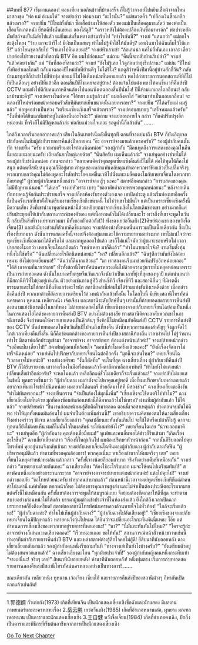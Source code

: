 ##บทที่ 877 เริ่มงานฉลอง!
ตอนเที่ยง
พอกินข้าวที่บ้านเสร็จ ก็ไม่รู้ว่าจางเย่ไปหยิบเสื้อผ้าจากไหนมาสองชุด
“พ่อ แม่ อ่ะผมให้” จางเย่กล่าว
พ่อมองมา “อะไรนั่น?”
แม่ขมวดคิ้ว “เปลืองเงินซื้อมาอีกแล้วเหรอ?”
จางเย่ยิ้ม “ปีใหม่ทั้งทีน่า ซื้อเสื้อผ้ามาให้สองตัว ของแม่เป็นเสื้อคลุมขนสัตว์ ของพ่อเป็นเสื้อแจ็กเกตหนัง ยี่ห้อดีทั้งนั้นเลยนะ ลองใส่ดูสิ”
“คราวหลังไม่ต้องเปลืองเงินซื้อมาหรอก” พ่อประหยัดมัธยัสถ์จนเป็นนิสัยไปแล้ว
แม่ยิ้มแช่มชื่นพลางเข้ามารับไป “เท่าไรกันนี่?”
จางเย่ “แสนกว่า”
แม่ตกใจสะดุ้งโหยง “ว้าย แกจะบ้ารึไง! มีเงินเป็นแสนๆ ทำไมไม่รู้จักใช้ให้มันดีๆ? เอาเงินมาให้ฉันเก็บไว้ให้แกซี!” แล้วโยนชุดกลับไป “รีบเอาไปคืนเลยนะ!”
จางเย่หัวเราะขำ “ล้อเล่นน่า แค่ไม่กี่พันเอง เอาละ เดี๋ยวบ่ายต้องไปรายงานตัวที่สถานี BTV อีก ผมไปก่อนนะ”
แม่ถาม “คืนนี้จะกลับบ้านรึเปล่า?”
จางเย่ “แล้วค่อยว่ากัน”
แม่ “วันที่สองที่สามล่ะ?”
จางเย่ “ยังไม่รู้เลย ไว้ดูก่อนว่ายุ่งรึเปล่านะ”
แม่บ่น “ปีใหม่ทั้งทีอย่าเถลไถลสิ กลับมาฉลองปีใหม่กับที่บ้านดีๆ ไม่ได้รึไง? แกดูสิว่าหนึ่งปีมานี้อยู่บ้านสักกี่วัน? กลับบ้านมาทุกทีก็ปาเข้าไปสี่ห้าทุ่ม พ่อแม่ก็ไม่ได้เห็นหน้าเห็นตาแกแล้ว พอไปถ่ายรายการนอกสถานที่ทีก็ไปทีเป็นเดือนๆ อย่างปีที่แล้วอีก ตอนสิ้นปีก็ไม่เคยจะอยู่บ้าน! ต้องแจ้นไปแต่งเพลงให้คนขึ้นเวทีคืนส่งปี CCTV แถมยังไปตีกับคนเกาหลีจนต้องไปนอนซังเตฉลองสิ้นปีนั่นไง! ปีนี้ห้ามแกเถลไถลอีกนะ! กลับมาบ้านซะดีๆ!”
จางเย่ครางในลำคอ “ไอ้หยา ผมรู้แล้วน่า”
แม่ถลึงตาใส่ “อย่ามาทำเป็นกลบเกลื่อน! จะฉลองปีใหม่พร้อมหน้าครอบครัวสักทีมันยากเย็นขนาดนั้นเลยเหรอหา?”
จางเย่ยิ้ม “ก็ได้ครับแม่ ผมรู้แล้ว”
พ่อพูดอย่างเป็นห่วง “เตรียมเซี่ยงเซิงเสร็จแล้วเหรอ?”
จางเย่ตอบสบายๆ “เสร็จหมดแล้วครับ”
“งั้นที่พ่อได้ยินแกพึมพำอยู่ในห้องนั่นอะไรล่ะ?” พ่อถาม
จางเย่ถอนหายใจ กล่าว “ก็แค่ปรับปรุงอีกหน่อยน่ะ ที่จริงก็ไม่มีปัญหาแล้วล่ะ พ่อกับแม่วางใจเถอะ รอดูค่ำนี้ก็แล้วกัน”
……


ใกล้ถึงเวลาเริ่มออกอากาศแล้ว
เสียงในอินเทอร์เน็ตดังขึ้นทุกที
ตอนที่จางเย่มาถึง BTV ก็บังเอิญเจอเข้ากับคนในทีมผู้กำกับรายการคืนส่งปีหลายคน
“อ๊ะ อาจารย์จางมาแล้วเหรอครับ?” รองผู้กำกับคนนั้นทัก
จางเย่ยิ้ม “ครับ แวะมาเตรียมอะไรก่อนนิดหน่อย”
รองผู้กำกับ “มีคนพูดถึงการแสดงของคุณในคืนนี้เยอะแยะเลยนะครับ เถียงกันยกใหญ่เลยด้วย”
“นั่นสิครับ ผมเห็นแล้วล่ะ” จางเย่พูดอย่างช่วยไม่ได้
รองผู้กำกับขำนิดหน่อย ก่อนจะกล่าว “หลายคนคิดว่าคุณพูดเซี่ยงเซิงคืนส่งปีไม่ได้ ต่อให้พูดได้ก็คงไม่สนุก แต่คนที่สนับสนุนคุณก็มีอยู่มาก คำพูดของเหล่าแฟนคลับคุณทำเอาพวกเราฟังแล้วเป็นปลื้มจริงๆ พวกเขาบอกว่าคุณไม่ต้องพูดอะไรสักประโยค แค่ขึ้นเวทีไปนั่งแทะเมล็ดแตงโมกับเหยาเจี้ยนไฉพวกเขาก็อยากดู!”
ผู้ช่วยผู้กำกับคนหนึ่งกล่าว “อาจารย์จาง สู้ๆ นะคะ”
สตาฟอีกคนกล่าว “การแสดงของคุณไม่มีปัญหาแน่นอน”
“ได้เลย” จางเย่หัวเราะ เบาๆ “ขออาศัยคำอวยพรพวกคุณหน่อยนะ”
หลังจากเดินทักทายคนรู้จักกันประปรายเสร็จ จางเย่ก็หาห้องรับรองตัวเองเจอ เขาปิดประตู แล้วเริ่มท่องบทอีกครั้ง นี่เป็นครั้งแรกที่เขาตั้งใจเตรียมงานเซี่ยงเซิงถึงขนาดนี้ ไม่ใช่ว่าเขาไม่มั่นใจ แต่เป็นเพราะเซี่ยงเซิงครั้งนี้มีความเสี่ยง สิ่งที่เขานำมาพูดก่อนหน้านี้ล้วนหยิบยกมาจากเซี่ยงเซิงในโลกเดิมของเขา อย่างมากก็แค่ปรับประยุกต์ให้เข้ากับสถานการณ์ของตัวเอง แต่เนื้อหาหลักไม่ได้เปลี่ยนอะไร ทว่าสิ่งที่เขาจะพูดในวันนี้ กลับเป็นสิ่งที่จางเย่รวบรวมมา มีทั้งของกั๋วเต๋อกัง(1) ทั้งของเยว่อวิ๋นเผิง(2)ศิษย์น้องเขา ของหวังจื้อเจี้ยน(3) และยังมีบางส่วนที่ตัวเขาคิดขึ้นมาเอง จางเย่ต้องนำทั้งหมดนั้นมารวมเป็นเนื้อเดียวกัน ซึ่งเป็นเรื่องที่ยากมาก ดังนั้นการแสดงครั้งนี้จางเย่จึงต้องทุ่มเทและใช้ความพยายามอย่างมาก เขาไม่แน่ใจว่าจะพูดเซี่ยงเซิงนี้ออกมาได้ดีหรือไม่ และหากพูดออกไปแล้ว เขาก็ไม่แน่ใจนักว่าผู้ชมจะชอบหรือไม่
เวลาบ่ายสองโมงกว่า
เหยาเจี้ยนไฉมาถึงแล้ว
“เหล่าเหยา มาก็ดีแล้ว”
“ทำไมนายมาไวจัง? งานเริ่มตั้งทุ่มหนึ่งไม่ใช่หรือ”
“ฉันเปลี่ยนอะไรอีกนิดหน่อยน่ะ”
“หา? เปลี่ยนอีกแล้ว?”
“ฉันรู้สึกว่ามันยังไม่ค่อยเหมาะ ยังไม่ยอดเยี่ยมพอ!”
“ฉันว่าก็ดีมากแล้วนะ”
“มา เราสองคนรีบมาช่วยกันปรับอีกหน่อยเถอะ”
“ได้สิ เอาตามที่นายว่าเลย”
ทั่วทั้งสถานีโทรทัศน์นครหลวงเต็มไปด้วยความวุ่นวายไม่หยุดหย่อน เพราะเป็นการถ่ายทอดสด ดังนั้นในบางครั้งตรุษจีนวันแรกจึงนับว่าเป็นเวลาที่ยุ่งที่สุดของทุกปี แต่แน่นอนว่าก็มีสถานีทีวีที่ไม่ยุ่งอยู่เช่นกัน ตัวอย่างเช่นกานซู่ทีวี ส่านซีทีวี เจียงซีทีวี และสถานีอื่นๆ ที่มีเรตติ้งธรรมดาและไม่ใช่สถานีที่แข็งแกร่งอะไรนัก สถานีเหล่านี้ย่อมไม่ได้ร่วมแข่งขันชิงเรตติ้งด้วย เมื่อกล่าวถึงคืนส่งปี พวกเขาต่างก็อัดรายการเตรียมไว้ล่วงหน้ากันแล้วทั้งนั้น ในโลกใบนี้ มีเพียงสถานีโทรทัศน์นครหลวง หูหนาน เหลียวหนิง เจ้อเจียง และสถานีระดับยักษ์อื่นๆ เท่านั้นที่ถ่ายทอดสดรายการคืนส่งปี ลงสนามแย่งชิงเรตติ้งในนาทีทอง ไม่ถ่ายทอดสดไม่ได้
เซี่ยงเซิงของจางเย่กับเหยาเจี้ยนไฉย่อมเป็นหนึ่งในการแสดงไฮไลต์ของรายการคืนส่งปี BTV อย่างไม่ต้องสงสัย ทางสถานีคิดจะอาศัยพวกเขาในการดึงเรตติ้ง จึงกำหนดให้พวกเขาแสดงเป็นคิวต้นๆ ซึ่งข้อนี้ไม่เหมือนกับคืนส่งปี CCTV รายการคืนส่งปีของ CCTV นั้นถ่ายทอดสดในคืนวันสิ้นปีไปจนถึงเที่ยงคืน ดังนั้นพวกการแสดงสำคัญๆ จึงถูกจัดไว้ใกล้เวลาเที่ยงคืนทั้งสิ้น นี่ก็คือข้อแตกต่างของรายการคืนส่งปีของสถานีท้องถิ่น
เวลาผ่านไป ไม่รู้ว่านานเท่าไร
มีสตาฟผลักประตูเข้ามา “อาจารย์จาง อาจารย์เหยา ต้องแต่งหน้าแล้วค่ะ!”
จางเย่ส่ายหน้ากล่าว “รออีกแป๊บ เดี๋ยวไป!”
สตาฟหญิงคนนั้นร้อนใจ “ตอนนี้ห้าโมงครึ่งแล้วนะคะ!”
“ยังมีเรื่องจัดการไม่เสร็จนิดหน่อย” จางเย่หันไปปรึกษากับเหยาเจี้ยนไฉต่ออีกครั้ง “มุกนี้จะเล่นไหม?”
เหยาเจี้ยนไฉ “เวลาอาจไม่พอน่ะสิ”
จางเย่ผงกศีรษะ “งั้นก็ตัดทิ้ง”
จนในที่สุด ฉางเสี่ยวเลี่ยง ผู้กำกับเวทีคืนส่งปี BTV ก็ได้รับรายงาน เขาวางเรื่องในมือทั้งหมดแล้ววิ่งตาลีตาเหลือกมาทันที “ทำไมยังไม่แต่งหน้าเปลี่ยนเสื้อผ้าอีกล่ะครับ? จะหกโมงแล้ว เหลืออีกแค่ชั่วโมงเดียวก็จะเริ่มแล้วนะ!”
จางเย่กลับไม่แยแสในข้อนี้ พูดพรวดขึ้นมาว่า “ผู้กำกับฉาง ผมกำลังจะไปหาคุณอยู่พอดี เมื่อกี้ผมปรึกษากับเหล่าเหยาแล้ว อยากจะเพิ่มอะไรเข้าไปนิดหน่อย ผมอยากได้ดนตรี ช่วยอัดมาให้ที มีสองช่วง”
ฉางเสี่ยงเลี่ยงตะลึงงัน “ทำไม่ทันหรอกนะ!”
จางเย่ยืนกราน “จำเป็นต้องใส่มุกนี้เพิ่ม”
“เซี่ยงเซิงจะใช้ดนตรีไปทำไม?” ฉางเสี่ยวเลี่ยงไม่เห็นด้วย มุกที่ลองซ้อมกันก่อนหน้านี้ก็ดีมากแล้วไม่ใช่เหรอ? ผ่านทีมผู้กำกับแล้ว ใช้ได้แล้ว”
จางเย่ส่ายหน้า “ชิ้นงานก่อนหน้าผมรู้สึกติดใจมาตลอด ตอนนี้เจอสาเหตุแล้ว ช่วงตอนจบมันไม่ดีพอ ทำให้มุกทั้งหมดมันอ่อนไป ผมจำเป็นต้องเพิ่มส่วนนี้!” เขาอธิบายความคิดของตนให้ฉางเสี่ยงเลี่ยงฟังอย่างคร่าวๆ
ฟังจบ ฉางเสี่ยวเลี่ยงกล่าว “คุณเปลี่ยนกะทันหันเกินไป จะใช้ได้หรือเปล่าก็ไม่รู้ ฉากจบทุกคนก็ยังไม่เคยเห็น ผมก็ไม่มั่นใจในผลลัพธ์ จะให้ผมทำยังไง?”
เหยาเจี้ยนไฉเอ่ย “น่าจะออกมาดีนะ”
จางเย่พูดอีก “ผู้กำกับฉาง คุณต้องเชื่อมือผม!”
หูเฟยและคนอื่นพอได้ข่าวก็รีบเข้ามา “เกิดเรื่องอะไรขึ้น?”
ฉางเสี่ยวเลี่ยงกล่าว “เรื่องนี้ใหญ่เกินไป ผมต้องปรึกษาหัวหน้าก่อน” จากนั้นก็รีบออกไปคุยโทรศัพท์ คุยอยู่นานจึงกลับเข้ามา
จางเย่กับเหยาเจี้ยนไฉหันมองผู้กำกับฉาง
ผู้กำกับฉางกัดฟัน “ผู้บริหารอนุมัติแล้ว ทำตามที่พวกคุณต้องการ! พวกคุณนี่นะ หาเรื่องลำบากให้ผมจริงๆ เลย”
เหยาเจี้ยนไฉหยุดทำหน้าทะเล้น แล้วกล่าว “ครั้งนี้จางน้อยก็ยอมลำบาก จริงจังอย่างเต็มที่เหมือนกัน”
จางเย่กล่าว “มาพยายามด้วยกันเถอะ”
ฉางเสี่ยวเลี่ยง “ต้องใช้อะไรรีบบอก ผมจะให้คนไปเตรียมทันที!”
สตาฟคนหนึ่งเอ่ยอย่างกระวนกระวาย “อาจารย์จางอาจารย์เหยาแต่งหน้าก่อนค่ะ! แต่งไปคุยไป!”
จางเย่กล่าวขออภัย “ขอโทษด้วยนะครับ ทำทุกคนลำบากแล้ว”
ก่อนหน้านี้เวลาจางเย่พูดเซี่ยงเซิงทีก็แค่ด่าคน ด่าโน่นด่านี่ แค่ขำก็พอ ตอกหน้าก็พอ ไม่ต้องการคุณภาพสูงส่ง และไม่จำเป็นต้องประณีตอะไรมากมาย แต่ครั้งนี้ไม่เหมือนกัน ครั้งนี้เขาต้องการจะพูดให้สมบูรณ์แบบ จึงย่อมต้องขัดเกลาให้ดีที่สุด จะทำตามสบายอย่างก่อนหน้าไม่ได้แล้ว
บรรดาผู้ชมต่างเข้าประจำที่ในห้องส่งแล้ว
ยิ่งใกล้ถึงเวลาเปิดฉาก บรรยากาศก็ยิ่งตึงเครียด!
สตาฟของสถานีโทรทัศน์นครหลวงล้วนหายใจไม่ทั่วท้อง!
“ใกล้จะเริ่มแล้วนะ!”
“ผู้กำกับฉางล่ะ? ทำไมไม่เห็นผู้กำกับฉาง?”
“ผู้กำกับฉางไปอัดเสียงอยู่!”
“เซี่ยงเซิงของจางเย่กับเหยาเจี้ยนไฉมีปัญหาแล้ว หลายคนวิ่งวุ่นไปหมด ได้ยินว่าจะเปลี่ยนอะไรกะทันหันนี่แหละ โอ๊ย แต่กำหนดการเซี่ยงเซิงของพวกเขาอยู่รายการที่หกเองนะ!”
“หา?”
“นี่มันกะทันหันไปไหม?”
“ใครจะรู้ล่ะ อาจารย์จางก็เล่นหวาดเสียวตลอด!”
“เร็วหน่อยเถอะ ขอให้ทัน!”
สถานการณ์หน้าสิ่วหน้าขวานเช่นนี้ ทำเอาทีมกำกับรายการคืนส่งปี BTV และเหล่าสตาฟต่างรู้สึกใจคอไม่สู้ดี!
ยี่สิบนาทีนับถอยหลัง
ฉางเสี่ยวเลี่ยงกลับมาแล้ว
รองผู้กำกับคนหนึ่งรีบถามทันที “ทางจางเย่เป็นยังไงบ้างครับ?”
“ยังเตรียมตัวอยู่ ไม่ต้องสนพวกเขาแล้ว!” ฉางเสี่ยวเลี่ยงตะโกน “ทุกฝ่ายประจำที่!”
รองผู้กำกับหญิงคนหนึ่งกระทืบเท้า “จางเย่นี่นะ! จริงๆ เลย!”
สิบนาทีนับถอยหลัง!
ห้านาทีนับถอยหลัง!
หนึ่งทุ่มตรง เริ่มการถ่ายทอดสดรายการฉลองคืนส่งปีสถานีโทรทัศน์นครหลวงอย่างเป็นทางการ!
……


ขณะเดียวกัน
เหลียวหนิง หูหนาน เจ้อเจียง เซี่ยงไฮ้ และรายการคืนส่งปีของสถานีต่างๆ ก็พากันเปิดฉากแล้วเช่นกัน!




*************
1.郭德纲 กั๋วเต๋อกัง(1973) เกิดที่เทียนจีน เป็นนักแสดงเซี่ยงเซิงชื่อดังและนักแสดง มีผลงานภาพยนตร์และละครหลายเรื่อง
2.岳云鹏 เยว่อวิ๋นเผิง(1985) เกิดที่อำเภอหนานเล่อ, ผูหยาง มณฑลเหอหนาน เป็นดาราและนักแสดงเซี่ยงเซิง
3.王自健 หวังจื้อเจี้ยน(1984) เกิดที่อำเภอตงเฉิง, ปักกิ่งเป็นดาราและพิธีกรที่เริ่มต้นอาชีพจากการเป็นนักแสดงเซี่ยงเซิง










[Go To Next Chapter]( ./75.md)